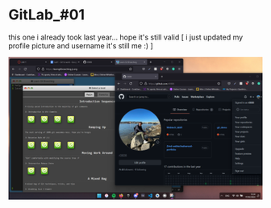 # GitLab_#01

this one i already took last year... hope it's still valid [ i just updated my profile picture and username it's still me :) ]

![proof of completion](lab_01_ProofOfCompletion.png)
